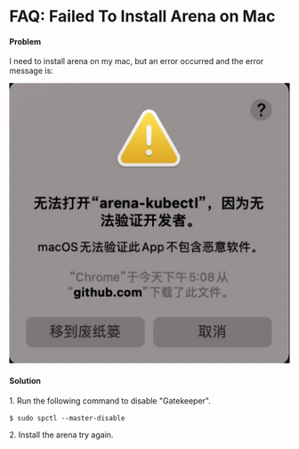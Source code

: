 # FAQ: Failed To Install Arena on Mac

#### Problem
I need to install arena on my mac, but an error occurred and the error message is:

![error message](./error_message_1.jpg)

#### Solution

1\. Run the following command to disable "Gatekeeper".

```
$ sudo spctl --master-disable
```

2\. Install the arena try again.